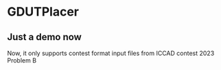 # GDUTPlacer
## Just a demo now
Now, it only supports contest format input files from ICCAD contest 2023 Problem B
